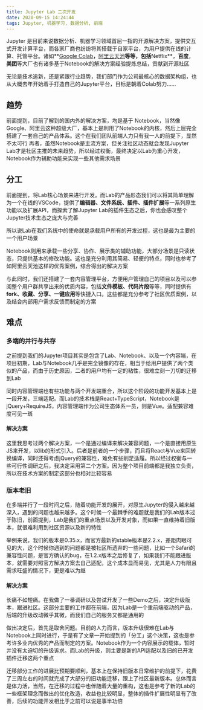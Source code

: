 ```yaml
---
title: Jupyter Lab 二次开发
date: 2020-09-15 14:24:44
tags: Jupyter, 机器学习, 数据分析, 前端
---
```


Jupyter 是目前来说数据分析、机器学习领域首屈一指的开源解决方案，提供交互式开发计算平台，而各家厂商也纷纷将其搭载于自家平台，为用户提供在线的计算、托管平台。诸如**[Google Colab](https://colab.research.google.com/)**，**[阿里云天池](https://tianchi.aliyun.com/)**等等，包括**Netflix**，**百度**，**美团**等大厂也有诸多基于Notebook的解决方案经验提炼总结，贡献到开源社区

无论是技术追新，还是紧跟行业趋势，我们部门作为公司最核心的数据架构组，也从大概去年开始着手打造自己的Jupyter平台，目标是朝着Colab努力……

<!-- more -->

## 趋势

前面提到，目前了解到的国内外的解决方案，均是基于 Notebook，当然像Google、阿里云这种超级大厂，基本上是利用了Notebook的内核，然后上层完全搭建了一套自己的产品体系。这个在我们团队前端人力只有我一人的前提下，显然不太可行
再者，虽然Notebook是主流方案，但关注社区动态就会发现Jupyter Lab才是社区主推的未来趋势，所以经过权衡，最终决定以Lab为重心开发，Notebook作为辅助功能来实现一些其他需求场景

## 分工

前面提到，将Lab核心场景来进行开发。而Lab的产品形态我们可以将其简单理解为一个在线的VSCode，提供了**编辑器、文件系统、插件、插件扩展**等一系列原生功能以及扩展API，而探索了解Jupyter Lab的插件生态之后，你也会感叹整个Jupyter技术生态之庞大与完善

所以说Lab在我们系统中的使命就是承载用户所有的开发过程，这也是最为主要的一个用户场景

Notebook则用来承载一些分享、协作、展示类的辅助功能，大部分场景是只读状态，只提供基本的修改功能。这也是充分利用其简易、轻便的特点，同时也参考了如阿里云天池这样的优秀案例，综合得出的解决方案

与此同时，我们还搭建了一套内容管理平台，方便用户管理自己的项目以及可以参阅整个用户群共享出来的优质内容，包括**文件模板、代码片段**等等，同时提供有**fork、收藏、分享、一键应用**等快捷入口。这些都是充分参考了社区优质案例，以及结合内部用户需求反馈而制定的方案

## 难点

### 多端的并行与共存

之前提到我们的Jupyter项目其实是包含了Lab、Notebook、以及一个内容端，在项目初期，Lab与Notebook几乎是完全镜像的存在，相当于给用户提供了两个类似的产品，而由于历史原因，二者的用户均有一定的粘性，很难立刻一刀切的迁移到Lab

同时内容管理端也有些功能与两个开发端重合，所以这个阶段的功能开发基本上是一段开发，三端适配。而Lab的技术栈是React+TypeScript，Notebook是jQuery+RequireJS，内容管理端作为公司生态体系一员，则是Vue。适配兼容难度可见一斑

#### 解决方案

这里我思考过两个解决方案，一个是通过编译来解决兼容问题，一个是直接用原生JS来开发，以lib的形式引入。后者是前者的一个步骤，而且将React与Vue来回转换编译，同时还得考虑jQuery的兼容性，难免有些削足适履。所以经过权衡与一些可行性调研之后，我决定采用第二个方案。因为整个项目前端都是我独立负责，所以在技术方案的制定这部分也相对比较容易


### 版本老旧

在多端并行了一段时间之后，随着功能开发的展开，对原生Jupyter的侵入越来越深入，遇到的问题也越来越多。这个时候一个最棘手的难题就是我们的Lab版本过于陈旧，前面提到，Lab是我们的重点场景以及开发对象，而如果一直维持着旧版本，就很难利用到社区资源以及新的特性

举例来说，我们的版本是0.35.x，而官方最新的stable版本是2.2.x，差距肉眼可见的大，这个时候你遇到的问题都是被社区所遗弃的一些问题，比如一个Safari的兼容性问题，是官方确认的bug，在1.2.x版本之后修复了，如果我们不能跟进版本，就需要对照官方解决方案去自己适配，这个成本显而易见，尤其是人力有限且需求旺盛的情况下，更是难以为继

#### 解决方案

长痛不如短痛。在我做了一番调研以及尝试开发了一些Demo之后，决定升级版本，跟进社区。这部分主要的工作都在前端，因为Lab是一个重前端驱动的产品，后端的升级改动微乎其微，而我们自己的服务又都是通用的

做出决定后，首先是取舍问题。目前的人力而言，版本升级很难在Lab与Notebook上同时进行，于是有了文章一开始提到的「分工」这个决策，这也是参考许多业内优秀的产品而制定的方案。Notebook作为一个内容展示的载体，暂时并没有太迫切的升级诉求。而Lab的升级，则主要是新的API适配以及旧的已开发插件迁移这两个重点

迁移部分工作的进展比预期要顺利，基本上在保持旧版本日常维护的前提下，花费了三周左右的时间就完成了大部分的旧功能迁移，跟上了社区最新版本。总体而言是体力活，当然，在迁移的过程中也伴随着大量的重构，这也是参考了新的Lab的一些框架理念而做出的优化改造，收益也比较明显，整体的插件扩展性明显有了改善，后续的功能开发相比于之前可以说是事半功倍
